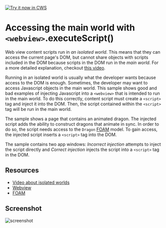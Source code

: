 <a target="_blank" href="https://chrome.google.com/webstore/detail/cbdacningpambfjjejgfebeagmhpdcko">![Try it now in CWS](https://raw.github.com/GoogleChrome/chrome-app-samples/master/tryitnowbutton.png "Click here to install this sample from the Chrome Web Store")</a>


# Accessing the main world with `<webview>`.executeScript()

Web view content scripts run in *an isolated world*. This means that they can
access the current page's DOM, but cannot share objects with scripts included
in the DOM because scripts in the DOM run in the *main world*. For a more
detailed explanation, checkout [this
video](https://www.youtube.com/watch?v=laLudeUmXHM).

Running in an isolated world is usually what the developer wants because
access to the DOM is enough. Sometimes, the developer may want to access
Javascript objects in the main world. This sample shows good and bad examples
of injecting Javascript into a `<webview>` that is intended to run in the
main world. To do this correctly, content script must create a `<script>` tag
and inject it into the DOM. Then, the script contained within the `<script>`
tag will be run in the main world.

The sample shows a page that contains an animated dragon. The injected script
adds the ability to construct dragons that animate in sync. In order to do
so, the script needs access to the `Dragon`
[FOAM](http://foam-framework.github.io/foam/) model. To gain access, the
injected script inserts a `<script>` tag into the DOM.

The sample contains two app windows: *Incorrect injection* attempts to inject
the script directly and *Correct injection* injects the script into a
`<script>` tag in the DOM.

## Resources

* [Video about isolated worlds](https://www.youtube.com/watch?v=laLudeUmXHM)
* [Webview](http://developer.chrome.com/apps/app_external.html#webview)
* [FOAM](http://foam-framework.github.io/foam/)


## Screenshot
![screenshot](/samples/webview-samples/shared-script/assets/screenshot_1280_800.png)
